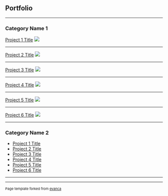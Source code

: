 ## Portfolio

---

### Category Name 1 

[Project 1 Title](/sample_page)
<img src="images/dummy_thumbnail.jpg?raw=true"/>

---
[Project 2 Title](/pdf/sample_presentation.pdf)
<img src="images/dummy_thumbnail.jpg?raw=true"/>

---
[Project 3 Title](http://example.com/)
<img src="images/dummy_thumbnail.jpg?raw=true"/>

---

[Project 4 Title](http://example.com/)
<img src="images/dummy_thumbnail.jpg?raw=true"/>

---

[Project 5 Title](http://example.com/)
<img src="images/dummy_thumbnail.jpg?raw=true"/>

---

[Project 6 Title](http://example.com/)
<img src="images/dummy_thumbnail.jpg?raw=true"/>

---


### Category Name 2

- [Project 1 Title](https://github.com/Kipkurui-mutai/speech-recognition)
- [Project 2 Title](https://github.com/Kipkurui-mutai/customer-segmentation)
- [Project 3 Title](https://github.com/Kipkurui-mutai/fraud-detection)
- [Project 4 Title](https://github.com/Kipkurui-mutai/Time-series-analysis)
- [Project 5 Title](https://github.com/Kipkurui-mutai/MapReduce)
- [Project 6 Title](https://github.com/Kipkurui-mutai/pneumonia-detection-using-chest-X-rays)

---




---
<p style="font-size:11px">Page template forked from <a href="https://github.com/evanca/quick-portfolio">evanca</a></p>
<!-- Remove above link if you don't want to attibute -->
